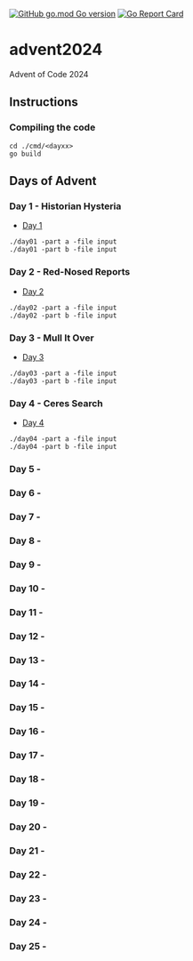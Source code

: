 [![GitHub go.mod Go version](https://img.shields.io/github/go-mod/go-version/notthehoople/AdventofCode/?color=blueviolet)](https://golang.org/doc/go1.17) [![Go Report Card](https://goreportcard.com/badge/github.com/notthehoople/AdventofCode/advent2024)](https://goreportcard.com/report/github.com/notthehoople/AdventofCode/advent2024)

# advent2024
Advent of Code 2024

## Instructions

### Compiling the code

```
cd ./cmd/<dayxx>
go build
```

## Days of Advent

### Day 1 - Historian Hysteria

+ [Day 1](cmd/day01/day01.go)

```
./day01 -part a -file input
./day01 -part b -file input
```

### Day 2 - Red-Nosed Reports

+ [Day 2](cmd/day02/day02.go)

```
./day02 -part a -file input
./day02 -part b -file input
```

### Day 3 - Mull It Over

+ [Day 3](cmd/day03/day03.go)

```
./day03 -part a -file input
./day03 -part b -file input
```

### Day 4 - Ceres Search

+ [Day 4](cmd/day04/day04.go)

```
./day04 -part a -file input
./day04 -part b -file input
```

### Day 5 - 
### Day 6 -
### Day 7 -
### Day 8 - 
### Day 9 -
### Day 10 -
### Day 11 -
### Day 12 -
### Day 13 -
### Day 14 -
### Day 15 -
### Day 16 -
### Day 17 -
### Day 18 -
### Day 19 -
### Day 20 -
### Day 21 -
### Day 22 - 
### Day 23 - 
### Day 24 - 
### Day 25 -
